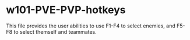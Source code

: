# w101-PVE-PVP-hotkeys
This file provides the user abilities to use F1-F4 to select enemies, and F5-F8 to select themself and teammates. 
